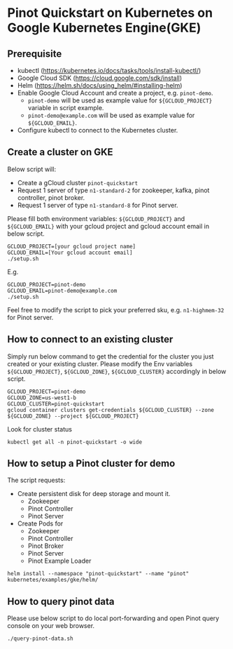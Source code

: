 <!--

    Licensed to the Apache Software Foundation (ASF) under one
    or more contributor license agreements.  See the NOTICE file
    distributed with this work for additional information
    regarding copyright ownership.  The ASF licenses this file
    to you under the Apache License, Version 2.0 (the
    "License"); you may not use this file except in compliance
    with the License.  You may obtain a copy of the License at

      http://www.apache.org/licenses/LICENSE-2.0

    Unless required by applicable law or agreed to in writing,
    software distributed under the License is distributed on an
    "AS IS" BASIS, WITHOUT WARRANTIES OR CONDITIONS OF ANY
    KIND, either express or implied.  See the License for the
    specific language governing permissions and limitations
    under the License.

-->
# Pinot Quickstart on Kubernetes on Google Kubernetes Engine(GKE)

## Prerequisite

- kubectl (https://kubernetes.io/docs/tasks/tools/install-kubectl/)
- Google Cloud SDK (https://cloud.google.com/sdk/install)
- Helm (https://helm.sh/docs/using_helm/#installing-helm)
- Enable Google Cloud Account and create a project, e.g. `pinot-demo`.
  - `pinot-demo` will be used as example value for `${GCLOUD_PROJECT}` variable in script example.
  - `pinot-demo@example.com` will be used as example value for `${GCLOUD_EMAIL}`.
- Configure kubectl to connect to the Kubernetes cluster.

## Create a cluster on GKE

Below script will:
- Create a gCloud cluster `pinot-quickstart`
- Request 1 server of type `n1-standard-2` for zookeeper, kafka, pinot controller, pinot broker.
- Request 1 server of type `n1-standard-8` for Pinot server.

Please fill both environment variables: `${GCLOUD_PROJECT}` and `${GCLOUD_EMAIL}` with your gcloud project and gcloud account email in below script.
```
GCLOUD_PROJECT=[your gcloud project name]
GCLOUD_EMAIL=[Your gcloud account email]
./setup.sh
```

E.g.
```
GCLOUD_PROJECT=pinot-demo
GCLOUD_EMAIL=pinot-demo@example.com
./setup.sh
```

Feel free to modify the script to pick your preferred sku, e.g. `n1-highmem-32` for Pinot server.


## How to connect to an existing cluster
Simply run below command to get the credential for the cluster you just created or your existing cluster.
Please modify the Env variables `${GCLOUD_PROJECT}`, `${GCLOUD_ZONE}`, `${GCLOUD_CLUSTER}` accordingly in below script.
```
GCLOUD_PROJECT=pinot-demo
GCLOUD_ZONE=us-west1-b
GCLOUD_CLUSTER=pinot-quickstart
gcloud container clusters get-credentials ${GCLOUD_CLUSTER} --zone ${GCLOUD_ZONE} --project ${GCLOUD_PROJECT}
```

Look for cluster status
```
kubectl get all -n pinot-quickstart -o wide
```

## How to setup a Pinot cluster for demo

The script requests:
 - Create persistent disk for deep storage and mount it.
   - Zookeeper
   - Pinot Controller
   - Pinot Server
 - Create Pods for
   - Zookeeper
   - Pinot Controller
   - Pinot Broker
   - Pinot Server
   - Pinot Example Loader


```
helm install --namespace "pinot-quickstart" --name "pinot" kubernetes/examples/gke/helm/
```

## How to query pinot data

Please use below script to do local port-forwarding and open Pinot query console on your web browser.
```
./query-pinot-data.sh
```
